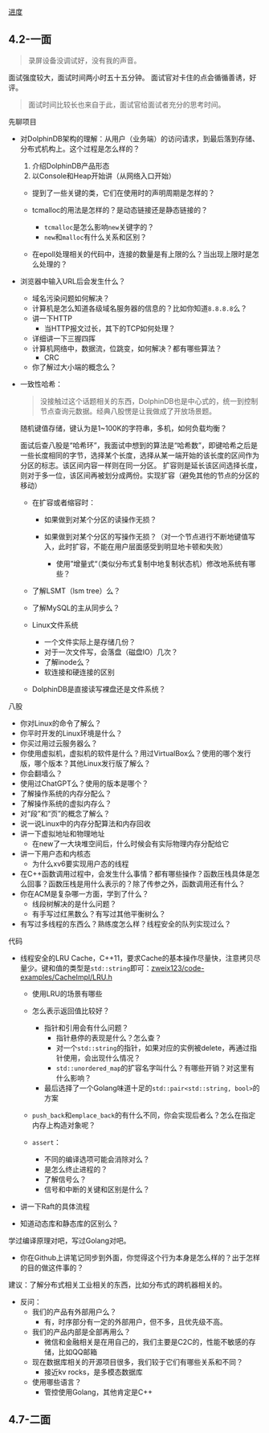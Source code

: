 [进度](https://join.qq.com/progress.html)

## 4.2-一面
>录屏设备没调试好，没有我的声音。

面试强度较大，面试时间两小时五十五分钟。
面试官对卡住的点会循循善诱，好评。
>面试时间比较长也来自于此，面试官给面试者充分的思考时间。

先聊项目

+ 对DolphinDB架构的理解：从用户（业务端）的访问请求，到最后落到存储、分布式机构上。这个过程是怎么样的？
	1. 介绍DolphinDB产品形态
	2. 以Console和Heap开始讲（从网络入口开始）

	+ 提到了一些关键的类，它们在使用时的声明周期是怎样的？
	+ tcmalloc的用法是怎样的？是动态链接还是静态链接的？
		+ `tcmalloc`是怎么影响`new`关键字的？
		+ `new`和`malloc`有什么关系和区别？

	+ 在epoll处理相关的代码中，连接的数量是有上限的么？当出现上限时是怎么处理的？

+ 浏览器中输入URL后会发生什么？
	+ 域名污染问题如何解决？
	+ 计算机是怎么知道各级域名服务器的信息的？比如你知道`8.8.8.8`么？
	+ 讲一下HTTP
		+ 当HTTP报文过长，其下的TCP如何处理？
	+ 详细讲一下三握四挥
	+ 计算机网络中，数据流，位跳变，如何解决？都有哪些算法？
		+ CRC
	+ 你了解过大小端的概念么？

+ 一致性哈希：
	>没接触过这个话题相关的东西，DolphinDB也是中心式的，统一到控制节点查询元数据。经典八股愣是让我做成了开放场景题。
	
	随机键值存储，键认为是1~100K的字符串，多机，如何负载均衡？

	面试后查八股是“哈希环”，我面试中想到的算法是“哈希数”，即键哈希之后是一些长度相同的字节，选择某个长度，选择从某一端开始的该长度的区间作为分区的标志。该区间内容一样则在同一分区。
	扩容则是延长该区间选择长度，则对于多一位，该区间再被划分成两份。实现扩容（避免其他的节点的分区的移动）

	+ 在扩容或者缩容时：
		+ 如果做到对某个分区的读操作无损？
		+ 如果做到对某个分区的写操作无损？（对一个节点进行不断地键值写入，此时扩容，不能在用户层面感受到明显地卡顿和失败）

			+ 使用”增量式“（类似分布式复制中地复制状态机）修改地系统有哪些？

	+ 了解LSMT（lsm tree）么？
	+ 了解MySQL的主从同步么？

	+ Linux文件系统
		+ 一个文件实际上是存储几份？
		+ 对于一次文件写，会落盘（磁盘IO）几次？
		+ 了解inode么？
		+ 软连接和硬连接的区别

	+ DolphinDB是直接读写裸盘还是文件系统？

八股

+ 你对Linux的命令了解么？
+ 你平时开发的Linux环境是什么？
+ 你买过用过云服务器么？
+ 你使用虚拟机，虚拟机的软件是什么？用过VirtualBox么？使用的哪个发行版，哪个版本？其他Linux发行版了解么？
+ 你会翻墙么？
+ 使用过ChatGPT么？使用的版本是哪个？
+ 了解操作系统的内存分配么？
+ 了解操作系统的虚拟内存么？
+ 对“段”和“页”的概念了解么？
+ 说一说Linux中的内存分配算法和内存回收
+ 讲一下虚拟地址和物理地址
	+ 在new了一大块堆空间后，什么时候会有实际物理内存分配给它
+ 讲一下用户态和内核态
	+ 为什么xv6要实现用户态的线程
+ 在C++函数调用过程中，会发生什么事情？都有哪些操作？函数压栈具体是怎么回事？函数压栈是用什么表示的？除了传参之外，函数调用还有什么？
+ 你在ACM是复杂哪一方面，学到了什么？
	+ 线段树解决的是什么问题？
	+ 有手写过红黑数么？有写过其他平衡树么？
+ 有写过多线程的东西么？熟练度怎么样？线程安全的队列实现过么？

代码

+ 线程安全的LRU Cache，C++11，要求Cache的基本操作尽量快，注意拷贝尽量少。键和值的类型是`std::string`即可：[zweix123/code-examples/CacheImpl/LRU.h](https://github.com/zweix123/code-examples/blob/master/CacheImpl/LRU.h)

	+ 使用LRU的场景有哪些
	+ 怎么表示返回值比较好？
		+ 指针和引用会有什么问题？
			+ 指针悬停的表现是什么？怎么查？
			+ 对一个`std::string`的指针，如果对应的实例被delete，再通过指针使用，会出现什么情况？
			+ `std::unordered_map`的扩容名字叫什么？有哪些开销？对这里有什么影响？
		+ 最后选择了一个Golang味道十足的`std::pair<std::string, bool>`的方案
	+ `push_back`和`emplace_back`的有什么不同，你会实现后者么？怎么在指定内存上构造对象呢？

	+ `assert`：
		+ 不同的编译选项可能会消除对么？
		+ 是怎么终止进程的？
		+ 了解信号么？
		+ 信号和中断的关键和区别是什么？

+ 讲一下Raft的具体流程
+ 知道动态库和静态库的区别么？

学过编译原理对吧，写过Golang对吧。

+ 你在Github上讲笔记同步到外面，你觉得这个行为本身是怎么样的？出于怎样的目的做这件事的？

建议：了解分布式相关工业相关的东西，比如分布式的跨机器相关的。

+ 反问：
	+ 我们的产品有外部用户么？
		+ 有，时序部分有一定的外部用户，但不多，且优先级不高。
	+ 我们的产品内部是全部再用么？
		+ 微信和金融相关是在用自己的，我们主要是C2C的，性能不敏感的存储，比如QQ邮箱
	+ 现在数据库相关的开源项目很多，我们较于它们有哪些关系和不同？
		+ 接近kv rocks，是多模态数据库
	+ 使用哪些语言？
		+ 管控使用Golang，其他肯定是C++

## 4.7-二面
